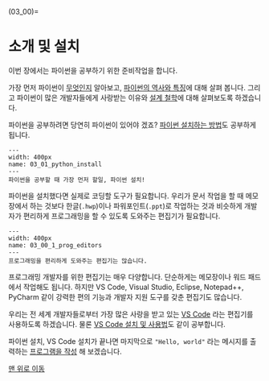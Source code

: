 (03_00)=
# 소개 및 설치

이번 장에서는 파이썬을 공부하기 위한 준비작업을 합니다.

가장 먼저 파이썬이 [무엇인지](../chap_03_intro_and_install/03_01_what_is_python.md) 알아보고, [파이썬의 역사와 특징](../chap_03_intro_and_install/03_02_python_history_and_characteristics.md)에 대해 살펴 봅니다. 그리고 파이썬이 많은 개발자들에게 사랑받는 이유와 [설계 철학](../chap_03_intro_and_install/03_03_Zen_of_Python.md)에 대해 살펴보도록 하겠습니다.

파이썬을 공부하려면 당연히 파이썬이 있어야 겠죠? [파이썬 설치하는 방법](../chap_03_intro_and_install/03_04_Python_Installation.md)도 공부하게 됩니다.


```{figure} ../images/03_01_python_install.webp
---
width: 400px
name: 03_01_python_install
---
파이썬을 공부할 때 가장 먼저 할일, 파이썬 설치!
```

파이썬을 설치했다면 실제로 코딩할 도구가 필요합니다.  우리가 문서 작업을 할 때 메모장에서 하는 것보다 한글(`.hwp`)이나 파워포인트(`.ppt`)로 작업하는 것과 비슷하게 개발자가 편리하게 프로그래밍을 할 수 있도록 도와주는 편집기가 필요합니다.


```{figure} ../images/03_00_1_prog_editors.webp
---
width: 400px
name: 03_00_1_prog_editors
---
프로그래밍을 편리하게 도와주는 편집기는 많습니다.
```

프로그래밍 개발자를 위한 편집기는 매우 다양합니다. 단순하게는 메모장이나 워드 패드에서 작업해도 됩니다. 하지만 VS Code, Visual Studio, Eclipse, Notepad++, PyCharm 같이 강력한 편의 기능과 개발자 지원 도구를 갖춘 편집기도 많습니다.

우리는 전 세계 개발자들로부터 가장 많은 사랑을 받고 있는 [VS Code](https://code.visualstudio.com/) 라는 편집기를 사용하도록 하겠습니다. 물론 [VS Code 설치 및 사용법](../chap_03_intro_and_install/03_05_vs_code_intro_python.md)도 같이 공부합니다.

파이썬 설치, VS Code 설치가 끝나면 마지막으로 `"Hello, world"` 라는 메시지를 출력하는 [프로그램을 작성](../chap_03_intro_and_install/03_06_first_prog_hello_world.md)
해 보겠습니다.

[맨 위로 이동](03_00)